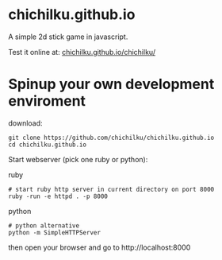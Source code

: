 # chichilku.github.io
A simple 2d stick game in javascript.

Test it online at:
[chichilku.github.io/chichilku/](https://chichilku.github.io/chichilku/)


# Spinup your own development enviroment

download:
```
git clone https://github.com/chichilku/chichilku.github.io
cd chichilku.github.io
```

Start webserver (pick one ruby or python):

ruby
```
# start ruby http server in current directory on port 8000
ruby -run -e httpd . -p 8000
```

python
```
# python alternative
python -m SimpleHTTPServer
```

then open your browser and go to
http://localhost:8000
